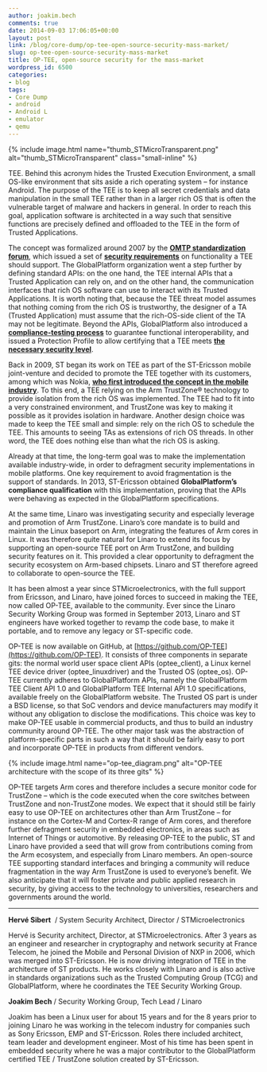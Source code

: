```yaml
---
author: joakim.bech
comments: true
date: 2014-09-03 17:06:05+00:00
layout: post
link: /blog/core-dump/op-tee-open-source-security-mass-market/
slug: op-tee-open-source-security-mass-market
title: OP-TEE, open-source security for the mass-market
wordpress_id: 6500
categories:
- blog
tags:
- Core Dump
- android
- Android L
- emulator
- qemu
---
```


{% include image.html name="thumb_STMicroTransparent.png" alt="thumb_STMicroTransparent" class="small-inline" %}

TEE. Behind this acronym hides the Trusted Execution Environment, a small OS-like environment that sits aside a rich operating system – for instance Android. The purpose of the TEE is to keep all secret credentials and data manipulation in the small TEE rather than in a larger rich OS that is often the vulnerable target of malware and hackers in general. In order to reach this goal, application software is architected in a way such that sensitive functions are precisely defined and offloaded to the TEE in the form of Trusted Applications.

The concept was formalized around 2007 by the [**OMTP standardization forum**](http://en.wikipedia.org/wiki/Open_Mobile_Terminal_Platform), which issued a set of [**security requirements**](https://www.gsma.com/newsroom/all-documents/omtp-documents/omtp-documents-1-1-omtp-advanced-trusted-environment-omtp-tr1-v1-1/) on functionality a TEE should support. The GlobalPlatform organization went a step further by defining standard APIs: on the one hand, the TEE internal APIs that a Trusted Application can rely on, and on the other hand, the communication interfaces that rich OS software can use to interact with its Trusted Applications. It is worth noting that, because the TEE threat model assumes that nothing coming from the rich OS is trustworthy, the designer of a TA (Trusted Application) must assume that the rich-OS-side client of the TA may not be legitimate. Beyond the APIs, GlobalPlatform also introduced a [**compliance-testing process**](https://www.globalplatform.org/compliance.asp) to guarantee functional interoperability, and issued a Protection Profile to allow certifying that a TEE meets [**the necessary security level**](https://www.globalplatform.org/specificationform.asp?fid=7781).

Back in 2009, ST began its work on TEE as part of the ST-Ericsson mobile joint-venture and decided to promote the TEE together with its customers, among which was Nokia, [**who first introduced the concept in the mobile industry**](https://se-sy.org/projects/obc/). To this end, a TEE relying on the Arm TrustZone® technology to provide isolation from the rich OS was implemented. The TEE had to fit into a very constrained environment, and TrustZone was key to making it possible as it provides isolation in hardware. Another design choice was made to keep the TEE small and simple: rely on the rich OS to schedule the TEE. This amounts to seeing TAs as extensions of rich OS threads. In other word, the TEE does nothing else than what the rich OS is asking.

Already at that time, the long-term goal was to make the implementation available industry-wide, in order to defragment security implementations in mobile platforms. One key requirement to avoid fragmentation is the support of standards. In 2013, ST-Ericsson obtained **GlobalPlatform’s compliance qualification** with this implementation, proving that the APIs were behaving as expected in the GlobalPlatform specifications.

At the same time, Linaro was investigating security and especially leverage and promotion of Arm TrustZone. Linaro’s core mandate is to build and maintain the Linux baseport on Arm, integrating the features of Arm cores in Linux. It was therefore quite natural for Linaro to extend its focus by supporting an open-source TEE port on Arm TrustZone, and building security features on it. This provided a clear opportunity to defragment the security ecosystem on Arm-based chipsets. Linaro and ST therefore agreed to collaborate to open-source the TEE.

It has been almost a year since STMicroelectronics, with the full support from Ericsson, and Linaro, have joined forces to succeed in making the TEE, now called OP-TEE, available to the community. Ever since the Linaro Security Working Group was formed in September 2013, Linaro and ST engineers have worked together to revamp the code base, to make it portable, and to remove any legacy or ST-specific code.

OP-TEE is now available on GitHub, at [https://github.com/OP-TEE](https://github.com/OP-TEE). It consists of three components in separate gits: the normal world user space client APIs (optee_client), a Linux kernel TEE device driver (optee_linuxdriver) and the Trusted OS (optee_os). OP-TEE currently adheres to GlobalPlatform APIs, namely the GlobalPlatform TEE Client API 1.0 and GlobalPlatform TEE Internal API 1.0 specifications, available freely on the GlobalPlatform website. The Trusted OS part is under a BSD license, so that SoC vendors and device manufacturers may modify it without any obligation to disclose the modifications. This choice was key to make OP-TEE usable in commercial products, and thus to build an industry community around OP-TEE. The other major task was the abstraction of platform-specific parts in such a way that it should be fairly easy to port and incorporate OP-TEE in products from different vendors.

{% include image.html name="op-tee_diagram.png" alt="OP-TEE architecture with the scope of its three gits" %}

OP-TEE targets Arm cores and therefore includes a secure monitor code for TrustZone – which is the code executed when the core switches between TrustZone and non-TrustZone modes. We expect that it should still be fairly easy to use OP-TEE on architectures other than Arm TrustZone – for instance on the Cortex-M and Cortex-R range of Arm cores, and therefore further defragment security in embedded electronics, in areas such as Internet of Things or automotive.
By releasing OP-TEE to the public, ST and Linaro have provided a seed that will grow from contributions coming from the Arm ecosystem, and especially from Linaro members. An open-source TEE supporting standard interfaces and bringing a community will reduce fragmentation in the way Arm TrustZone is used to everyone’s benefit. We also anticipate that it will foster private and public applied research in security, by giving access to the technology to universities, researchers and governments around the world.


* * *


**Hervé Sibert**  / System Security Architect, Director / STMicroelectronics

Hervé is Security architect, Director, at STMicroelectronics. After 3 years as an engineer and researcher in cryptography and network security at France Telecom, he joined the Mobile and Personal Division of NXP in 2006, which was merged into ST-Ericsson. He is now driving integration of TEE in the architecture of ST products. He works closely with Linaro and is also active in standards organizations such as the Trusted Computing Group (TCG) and GlobalPlatform, where he coordinates the TEE Security Working Group.



**Joakim Bech** / Security Working Group, Tech Lead / Linaro

Joakim has been a Linux user for about 15 years and for the 8 years prior to joining Linaro he was working in the telecom industry for companies such as Sony Ericsson, EMP and ST-Ericsson. Roles there included architect, team leader and development engineer. Most of his time has been spent in embedded security where he was a major contributor to the GlobalPlatform certified TEE / TrustZone solution created by ST-Ericsson.
